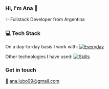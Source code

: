 ### Hi, I'm Ana 👋
✨ Fullstack Developer from Argentina 

### 💻 Tech Stack
On a day-to-day basis I work with:
[![Everyday](https://skillicons.dev/icons?i=rails,react,postgresql,postman,docker,git,bash,linux)](https://skillicons.dev)

Other technologies I have used:
[![Skills](https://skillicons.dev/icons?i=ruby,js,bootstrap,html,css,jquery,php,py,flask,mongodb,mysql)](https://skillicons.dev)

### Get in touch
💬 ana.lubo99@gmail.com
